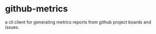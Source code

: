 # github-metrics
a cli client for generating metrics reports from github project boards and issues.
